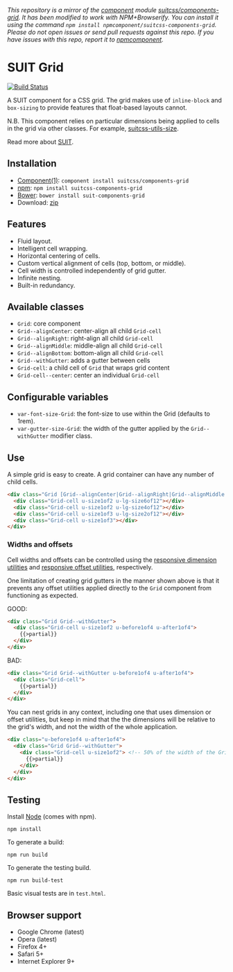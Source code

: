 *This repository is a mirror of the [component](http://component.io) module [suitcss/components-grid](http://github.com/suitcss/components-grid). It has been modified to work with NPM+Browserify. You can install it using the command `npm install npmcomponent/suitcss-components-grid`. Please do not open issues or send pull requests against this repo. If you have issues with this repo, report it to [npmcomponent](https://github.com/airportyh/npmcomponent).*
# SUIT Grid

[![Build Status](https://secure.travis-ci.org/suitcss/components-grid.png?branch=master)](http://travis-ci.org/suitcss/components-grid)

A SUIT component for a CSS grid. The grid makes use of `inline-block` and
`box-sizing` to provide features that float-based layouts cannot.

N.B. This component relies on particular dimensions being applied to cells in
the grid via other classes. For example,
[suitcss-utils-size](https://github.com/suitcss/utils-size/).

Read more about [SUIT](https://github.com/suitcss/suit/).

## Installation

* [Component(1)](http://component.io/): `component install suitcss/components-grid`
* [npm](https://www.npmjs.org/package/suitcss-components-grid): `npm install suitcss-components-grid`
* [Bower](http://bower.io/): `bower install suit-components-grid`
* Download: [zip](https://github.com/suitcss/grid/zipball/master)

## Features

* Fluid layout.
* Intelligent cell wrapping.
* Horizontal centering of cells.
* Custom vertical alignment of cells (top, bottom, or middle).
* Cell width is controlled independently of grid gutter.
* Infinite nesting.
* Built-in redundancy.

## Available classes

* `Grid`: core component
* `Grid--alignCenter`: center-align all child `Grid-cell`
* `Grid--alignRight`: right-align all child `Grid-cell`
* `Grid--alignMiddle`: middle-align all child `Grid-cell`
* `Grid--alignBottom`: bottom-align all child `Grid-cell`
* `Grid--withGutter`: adds a gutter between cells
* `Grid-cell`: a child cell of `Grid` that wraps grid content
* `Grid-cell--center`: center an individual `Grid-cell`

## Configurable variables

* `var-font-size-Grid`: the font-size to use within the Grid (defaults to 1rem).
* `var-gutter-size-Grid`: the width of the gutter applied by the `Grid--withGutter` modifier class.

## Use

A simple grid is easy to create. A grid container can have any number of child
cells.

```html
<div class="Grid [Grid--alignCenter|Grid--alignRight|Grid--alignMiddle|Grid--alignBottom]">
  <div class="Grid-cell u-size1of2 u-lg-size6of12"></div>
  <div class="Grid-cell u-size1of2 u-lg-size4of12"></div>
  <div class="Grid-cell u-size1of3 u-lg-size2of12"></div>
  <div class="Grid-cell u-size1of3"></div>
</div>
```

### Widths and offsets

Cell widths and offsets can be controlled using the [responsive dimension
utilities](https://github.com/suitcss/utils-dimension) and [responsive offset
utilities](https://github.com/suitcss/utils-offset), respectively.

One limitation of creating grid gutters in the manner shown above is that it
prevents any offset utilities applied directly to the `Grid` component from
functioning as expected.

GOOD:

```html
<div class="Grid Grid--withGutter">
  <div class="Grid-cell u-size1of2 u-before1of4 u-after1of4">
    {{>partial}}
  </div>
</div>
```

BAD:

```html
<div class="Grid Grid--withGutter u-before1of4 u-after1of4">
  <div class="Grid-cell">
    {{>partial}}
  </div>
</div>
```

You can nest grids in any context, including one that uses dimension or offset
utilities, but keep in mind that the the dimensions will be relative to the
grid's width, and not the width of the whole application.

```html
<div class="u-before1of4 u-after1of4">
  <div class="Grid Grid--withGutter">
    <div class="Grid-cell u-size1of2"> <!-- 50% of the width of the Grid -->
      {{>partial}}
    </div>
  </div>
</div>
```

## Testing

Install [Node](http://nodejs.org) (comes with npm).

```
npm install
```

To generate a build:

```
npm run build
```

To generate the testing build.

```
npm run build-test
```

Basic visual tests are in `test.html`.

## Browser support

* Google Chrome (latest)
* Opera (latest)
* Firefox 4+
* Safari 5+
* Internet Explorer 9+
